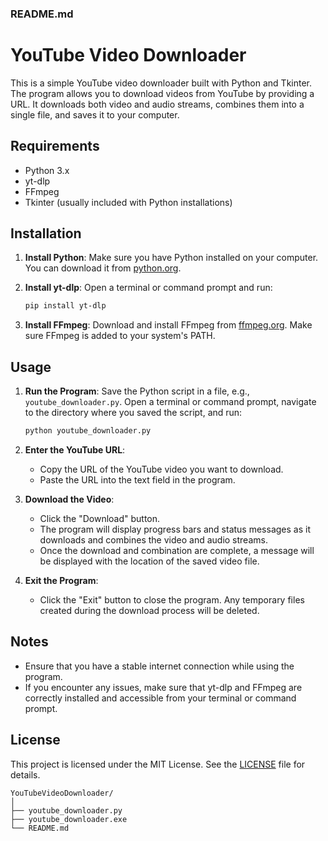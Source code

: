 ### README.md

# YouTube Video Downloader

This is a simple YouTube video downloader built with Python and Tkinter. 
The program allows you to download videos from YouTube by providing a URL. 
It downloads both video and audio streams, combines them into a single file, and saves it to your computer.

## Requirements

- Python 3.x
- yt-dlp
- FFmpeg
- Tkinter (usually included with Python installations)

## Installation

1. **Install Python**:
   Make sure you have Python installed on your computer. You can download it from [python.org](https://www.python.org/).

2. **Install yt-dlp**:
   Open a terminal or command prompt and run:
   ```sh
   pip install yt-dlp
   ```

3. **Install FFmpeg**:
   Download and install FFmpeg from [ffmpeg.org](https://ffmpeg.org/download.html). Make sure FFmpeg is added to your system's PATH.

## Usage

1. **Run the Program**:
   Save the Python script in a file, e.g., `youtube_downloader.py`. Open a terminal or command prompt, navigate to the directory where you saved the script, and run:
   ```sh
   python youtube_downloader.py
   ```

2. **Enter the YouTube URL**:
   - Copy the URL of the YouTube video you want to download.
   - Paste the URL into the text field in the program.

3. **Download the Video**:
   - Click the "Download" button.
   - The program will display progress bars and status messages as it downloads and combines the video and audio streams.
   - Once the download and combination are complete, a message will be displayed with the location of the saved video file.

4. **Exit the Program**:
   - Click the "Exit" button to close the program. Any temporary files created during the download process will be deleted.

## Notes

- Ensure that you have a stable internet connection while using the program.
- If you encounter any issues, make sure that yt-dlp and FFmpeg are correctly installed and accessible from your terminal or command prompt.

## License

This project is licensed under the MIT License. See the [LICENSE](LICENSE) file for details.

```
YouTubeVideoDownloader/
│
├── youtube_downloader.py
├── youtube_downloader.exe
└── README.md
```
